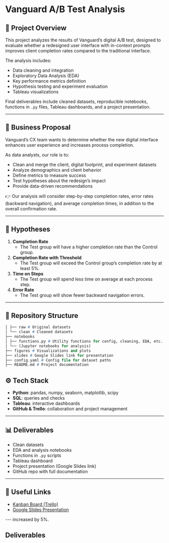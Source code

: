 # Vanguard A/B Test Analysis  

## 📌 Project Overview  
This project analyzes the results of Vanguard’s digital A/B test, designed to evaluate whether a redesigned user interface with in-context prompts improves client completion rates compared to the traditional interface.  

The analysis includes:  
- Data cleaning and integration  
- Exploratory Data Analysis (EDA)  
- Key performance metrics definition  
- Hypothesis testing and experiment evaluation  
- Tableau visualizations  

Final deliverables include cleaned datasets, reproducible notebooks, functions in `.py` files, Tableau dashboards, and a project presentation.  

---
  
## 🎯 Business Proposal  
Vanguard’s CX team wants to determine whether the new digital interface enhances user experience and increases process completion.  

As data analysts, our role is to:  
- Clean and merge the client, digital footprint, and experiment datasets  
- Analyze demographics and client behavior  
- Define metrics to measure success  
- Test hypotheses about the redesign’s impact  
- Provide data-driven recommendations  

👉 Our analysis will consider step-by-step completion rates, error rates (backward navigation), and average completion times, in addition to the overall confirmation rate.


---

## 🔬 Hypotheses  
1. **Completion Rate**  
   - The Test group will have a higher completion rate than the Control group.  
2. **Completion Rate with Threshold**  
   - The Test group will exceed the Control group’s completion rate by at least 5%.  
3. **Time on Steps**  
   - The Test group will spend less time on average at each process step.  
4. **Error Rate**  
   - The Test group will show fewer backward navigation errors.  

---

## 📂 Repository Structure  
```p    ├── data
│ ├── raw # Original datasets
│ └── clean # Cleaned datasets
├── notebooks
│ ├── functions.py # Utility functions for config, cleaning, EDA, etc.
│ └── (Jupyter notebooks for analysis)
├── figures # Visualizations and plots
├── slides # Google Slides link for presentation
├── config.yaml # Config file for dataset paths
├── README.md # Project documentation
```
## ⚙️ Tech Stack  
- **Python**: pandas, numpy, seaborn, matplotlib, scipy  
- **SQL**: queries and checks  
- **Tableau**: interactive dashboards  
- **GitHub & Trello**: collaboration and project management  

---

## 📊 Deliverables  
- Clean datasets  
- EDA and analysis notebooks  
- Functions in `.py` scripts  
- Tableau dashboard  
- Project presentation (Google Slides link)  
- GitHub repo with full documentation  

---

## 🔗 Useful Links  
- [Kanban Board (Trello)](your-link-here)  
- [Google Slides Presentation](your-link-here)  

--- increased by 5%.


## **Deliverables**


